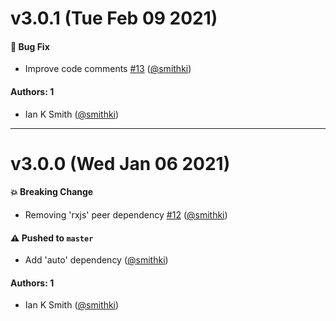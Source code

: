 # v3.0.1 (Tue Feb 09 2021)

#### 🐛 Bug Fix

- Improve code comments [#13](https://github.com/smithki/watch-resize/pull/13) ([@smithki](https://github.com/smithki))

#### Authors: 1

- Ian K Smith ([@smithki](https://github.com/smithki))

---

# v3.0.0 (Wed Jan 06 2021)

#### 💥 Breaking Change

- Removing 'rxjs' peer dependency [#12](https://github.com/smithki/watch-resize/pull/12) ([@smithki](https://github.com/smithki))

#### ⚠️ Pushed to `master`

- Add 'auto' dependency ([@smithki](https://github.com/smithki))

#### Authors: 1

- Ian K Smith ([@smithki](https://github.com/smithki))

